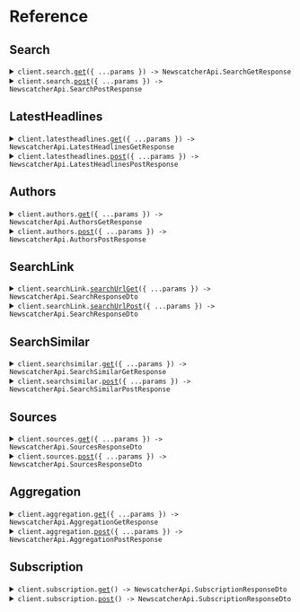 # Reference

## Search

<details><summary><code>client.search.<a href="/src/api/resources/search/client/Client.ts">get</a>({ ...params }) -> NewscatcherApi.SearchGetResponse</code></summary>
<dl>
<dd>

#### 📝 Description

<dl>
<dd>

<dl>
<dd>

Searches for articles based on specified criteria such as keyword, language, country, source, and more.

</dd>
</dl>
</dd>
</dl>

#### 🔌 Usage

<dl>
<dd>

<dl>
<dd>

```typescript
await client.search.get({
    q: "technology AND (Apple OR Microsoft) NOT Google",
    predefinedSources: "top 100 US, top 5 GB",
    from: new Date("2024-07-01T00:00:00.000Z"),
    to: new Date("2024-07-01T00:00:00.000Z"),
    theme: "Business,Finance",
    notTheme: "Crime",
    iptcTags: "20000199,20000209",
    notIptcTags: "20000205,20000209",
    iabTags: "Business,Events",
    notIabTags: "Agriculture,Metals",
    customTags: "Tag1,Tag2,Tag3",
});
```

</dd>
</dl>
</dd>
</dl>

#### ⚙️ Parameters

<dl>
<dd>

<dl>
<dd>

**request:** `NewscatcherApi.SearchGetRequest`

</dd>
</dl>

<dl>
<dd>

**requestOptions:** `Search.RequestOptions`

</dd>
</dl>
</dd>
</dl>

</dd>
</dl>
</details>

<details><summary><code>client.search.<a href="/src/api/resources/search/client/Client.ts">post</a>({ ...params }) -> NewscatcherApi.SearchPostResponse</code></summary>
<dl>
<dd>

#### 📝 Description

<dl>
<dd>

<dl>
<dd>

Searches for articles based on specified criteria such as keyword, language, country, source, and more.

</dd>
</dl>
</dd>
</dl>

#### 🔌 Usage

<dl>
<dd>

<dl>
<dd>

```typescript
await client.search.post({
    q: "renewable energy",
    predefinedSources: ["top 50 US"],
    lang: ["en"],
    from: new Date("2024-01-01T00:00:00.000Z"),
    to: new Date("2024-06-30T00:00:00.000Z"),
    additionalDomainInfo: true,
    isNewsDomain: true,
});
```

</dd>
</dl>
</dd>
</dl>

#### ⚙️ Parameters

<dl>
<dd>

<dl>
<dd>

**request:** `NewscatcherApi.SearchPostRequest`

</dd>
</dl>

<dl>
<dd>

**requestOptions:** `Search.RequestOptions`

</dd>
</dl>
</dd>
</dl>

</dd>
</dl>
</details>

## LatestHeadlines

<details><summary><code>client.latestheadlines.<a href="/src/api/resources/latestheadlines/client/Client.ts">get</a>({ ...params }) -> NewscatcherApi.LatestHeadlinesGetResponse</code></summary>
<dl>
<dd>

#### 📝 Description

<dl>
<dd>

<dl>
<dd>

Retrieves the latest headlines for the specified time period. You can filter results by language, country, source, and more.

</dd>
</dl>
</dd>
</dl>

#### 🔌 Usage

<dl>
<dd>

<dl>
<dd>

```typescript
await client.latestheadlines.get({
    predefinedSources: "top 100 US, top 5 GB",
    theme: "Business,Finance",
    notTheme: "Crime",
    iptcTags: "20000199,20000209",
    notIptcTags: "20000205,20000209",
    iabTags: "Business,Events",
    notIabTags: "Agriculture,Metals",
    customTags: "Tag1,Tag2,Tag3",
});
```

</dd>
</dl>
</dd>
</dl>

#### ⚙️ Parameters

<dl>
<dd>

<dl>
<dd>

**request:** `NewscatcherApi.LatestHeadlinesGetRequest`

</dd>
</dl>

<dl>
<dd>

**requestOptions:** `Latestheadlines.RequestOptions`

</dd>
</dl>
</dd>
</dl>

</dd>
</dl>
</details>

<details><summary><code>client.latestheadlines.<a href="/src/api/resources/latestheadlines/client/Client.ts">post</a>({ ...params }) -> NewscatcherApi.LatestHeadlinesPostResponse</code></summary>
<dl>
<dd>

#### 📝 Description

<dl>
<dd>

<dl>
<dd>

Retrieves the latest headlines for the specified time period. You can filter results by language, country, source, and more.

</dd>
</dl>
</dd>
</dl>

#### 🔌 Usage

<dl>
<dd>

<dl>
<dd>

```typescript
await client.latestheadlines.post({
    lang: "en",
    predefinedSources: ["top 50 US", "top 20 GB"],
    isOpinion: false,
    pageSize: 10,
});
```

</dd>
</dl>
</dd>
</dl>

#### ⚙️ Parameters

<dl>
<dd>

<dl>
<dd>

**request:** `NewscatcherApi.LatestHeadlinesPostRequest`

</dd>
</dl>

<dl>
<dd>

**requestOptions:** `Latestheadlines.RequestOptions`

</dd>
</dl>
</dd>
</dl>

</dd>
</dl>
</details>

## Authors

<details><summary><code>client.authors.<a href="/src/api/resources/authors/client/Client.ts">get</a>({ ...params }) -> NewscatcherApi.AuthorsGetResponse</code></summary>
<dl>
<dd>

#### 📝 Description

<dl>
<dd>

<dl>
<dd>

Searches for articles written by a specified author. You can filter results by language, country, source, and more.

</dd>
</dl>
</dd>
</dl>

#### 🔌 Usage

<dl>
<dd>

<dl>
<dd>

```typescript
await client.authors.get({
    authorName: "Jane Smith",
    predefinedSources: "top 100 US, top 5 GB",
    from: new Date("2024-07-01T00:00:00.000Z"),
    to: new Date("2024-07-01T00:00:00.000Z"),
    theme: "Business,Finance",
    notTheme: "Crime",
    nerName: "Tesla",
    iptcTags: "20000199,20000209",
    notIptcTags: "20000205,20000209",
    iabTags: "Business,Events",
    notIabTags: "Agriculture,Metals",
    customTags: "Tag1,Tag2,Tag3",
});
```

</dd>
</dl>
</dd>
</dl>

#### ⚙️ Parameters

<dl>
<dd>

<dl>
<dd>

**request:** `NewscatcherApi.AuthorsGetRequest`

</dd>
</dl>

<dl>
<dd>

**requestOptions:** `Authors.RequestOptions`

</dd>
</dl>
</dd>
</dl>

</dd>
</dl>
</details>

<details><summary><code>client.authors.<a href="/src/api/resources/authors/client/Client.ts">post</a>({ ...params }) -> NewscatcherApi.AuthorsPostResponse</code></summary>
<dl>
<dd>

#### 📝 Description

<dl>
<dd>

<dl>
<dd>

Searches for articles by author. You can filter results by language, country, source, and more.

</dd>
</dl>
</dd>
</dl>

#### 🔌 Usage

<dl>
<dd>

<dl>
<dd>

```typescript
await client.authors.post({
    authorName: "Joanna Stern",
    sources: ["wsj.com", "nytimes.com"],
    lang: "en",
    from: new Date("2024-01-01T00:00:00.000Z"),
    to: new Date("2024-06-30T00:00:00.000Z"),
});
```

</dd>
</dl>
</dd>
</dl>

#### ⚙️ Parameters

<dl>
<dd>

<dl>
<dd>

**request:** `NewscatcherApi.AuthorsPostRequest`

</dd>
</dl>

<dl>
<dd>

**requestOptions:** `Authors.RequestOptions`

</dd>
</dl>
</dd>
</dl>

</dd>
</dl>
</details>

## SearchLink

<details><summary><code>client.searchLink.<a href="/src/api/resources/searchLink/client/Client.ts">searchUrlGet</a>({ ...params }) -> NewscatcherApi.SearchResponseDto</code></summary>
<dl>
<dd>

#### 📝 Description

<dl>
<dd>

<dl>
<dd>

Searches for articles based on specified links or IDs. You can filter results by date range.

</dd>
</dl>
</dd>
</dl>

#### 🔌 Usage

<dl>
<dd>

<dl>
<dd>

```typescript
await client.searchLink.searchUrlGet({
    from: new Date("2024-07-01T00:00:00.000Z"),
    to: new Date("2024-01-01T00:00:00.000Z"),
});
```

</dd>
</dl>
</dd>
</dl>

#### ⚙️ Parameters

<dl>
<dd>

<dl>
<dd>

**request:** `NewscatcherApi.SearchUrlGetRequest`

</dd>
</dl>

<dl>
<dd>

**requestOptions:** `SearchLink.RequestOptions`

</dd>
</dl>
</dd>
</dl>

</dd>
</dl>
</details>

<details><summary><code>client.searchLink.<a href="/src/api/resources/searchLink/client/Client.ts">searchUrlPost</a>({ ...params }) -> NewscatcherApi.SearchResponseDto</code></summary>
<dl>
<dd>

#### 📝 Description

<dl>
<dd>

<dl>
<dd>

Searches for articles using their ID(s) or link(s).

</dd>
</dl>
</dd>
</dl>

#### 🔌 Usage

<dl>
<dd>

<dl>
<dd>

```typescript
await client.searchLink.searchUrlPost({
    ids: ["8ea8a784568ffaa05cb6d1ab2d2e84dd", "0146a551ef05ab1c494a55e806e3ce64"],
    links: [
        "https://www.nytimes.com/2024/08/30/technology/ai-chatbot-chatgpt-manipulation.html",
        "https://www.bbc.com/news/articles/c39k379grzlo",
    ],
});
```

</dd>
</dl>
</dd>
</dl>

#### ⚙️ Parameters

<dl>
<dd>

<dl>
<dd>

**request:** `NewscatcherApi.SearchUrlPostRequest`

</dd>
</dl>

<dl>
<dd>

**requestOptions:** `SearchLink.RequestOptions`

</dd>
</dl>
</dd>
</dl>

</dd>
</dl>
</details>

## SearchSimilar

<details><summary><code>client.searchsimilar.<a href="/src/api/resources/searchsimilar/client/Client.ts">get</a>({ ...params }) -> NewscatcherApi.SearchSimilarGetResponse</code></summary>
<dl>
<dd>

#### 📝 Description

<dl>
<dd>

<dl>
<dd>

Searches for articles similar to a specified query.

</dd>
</dl>
</dd>
</dl>

#### 🔌 Usage

<dl>
<dd>

<dl>
<dd>

```typescript
await client.searchsimilar.get({
    q: "technology AND (Apple OR Microsoft) NOT Google",
    similarDocumentsFields: "title,summary",
    predefinedSources: "top 100 US, top 5 GB",
    from: new Date("2024-07-01T00:00:00.000Z"),
    to: new Date("2024-07-01T00:00:00.000Z"),
    theme: "Business,Finance",
    notTheme: "Crime",
    nerName: "Tesla",
    iptcTags: "20000199,20000209",
    notIptcTags: "20000205,20000209",
    customTags: "Tag1,Tag2,Tag3",
});
```

</dd>
</dl>
</dd>
</dl>

#### ⚙️ Parameters

<dl>
<dd>

<dl>
<dd>

**request:** `NewscatcherApi.SearchSimilarGetRequest`

</dd>
</dl>

<dl>
<dd>

**requestOptions:** `Searchsimilar.RequestOptions`

</dd>
</dl>
</dd>
</dl>

</dd>
</dl>
</details>

<details><summary><code>client.searchsimilar.<a href="/src/api/resources/searchsimilar/client/Client.ts">post</a>({ ...params }) -> NewscatcherApi.SearchSimilarPostResponse</code></summary>
<dl>
<dd>

#### 📝 Description

<dl>
<dd>

<dl>
<dd>

Searches for articles similar to the specified query. You can filter results by language, country, source, and more.

</dd>
</dl>
</dd>
</dl>

#### 🔌 Usage

<dl>
<dd>

<dl>
<dd>

```typescript
await client.searchsimilar.post({
    q: "artificial intelligence",
    includeSimilarDocuments: true,
    similarDocumentsNumber: 5,
});
```

</dd>
</dl>
</dd>
</dl>

#### ⚙️ Parameters

<dl>
<dd>

<dl>
<dd>

**request:** `NewscatcherApi.SearchSimilarPostRequest`

</dd>
</dl>

<dl>
<dd>

**requestOptions:** `Searchsimilar.RequestOptions`

</dd>
</dl>
</dd>
</dl>

</dd>
</dl>
</details>

## Sources

<details><summary><code>client.sources.<a href="/src/api/resources/sources/client/Client.ts">get</a>({ ...params }) -> NewscatcherApi.SourcesResponseDto</code></summary>
<dl>
<dd>

#### 📝 Description

<dl>
<dd>

<dl>
<dd>

Retrieves a list of sources based on specified criteria such as language, country, rank, and more.

</dd>
</dl>
</dd>
</dl>

#### 🔌 Usage

<dl>
<dd>

<dl>
<dd>

```typescript
await client.sources.get({
    predefinedSources: "top 100 US, top 5 GB",
    sourceUrl: "bbc.com",
});
```

</dd>
</dl>
</dd>
</dl>

#### ⚙️ Parameters

<dl>
<dd>

<dl>
<dd>

**request:** `NewscatcherApi.SourcesGetRequest`

</dd>
</dl>

<dl>
<dd>

**requestOptions:** `Sources.RequestOptions`

</dd>
</dl>
</dd>
</dl>

</dd>
</dl>
</details>

<details><summary><code>client.sources.<a href="/src/api/resources/sources/client/Client.ts">post</a>({ ...params }) -> NewscatcherApi.SourcesResponseDto</code></summary>
<dl>
<dd>

#### 📝 Description

<dl>
<dd>

<dl>
<dd>

Retrieves the list of sources available in the database. You can filter the sources by language, country, and more.

</dd>
</dl>
</dd>
</dl>

#### 🔌 Usage

<dl>
<dd>

<dl>
<dd>

```typescript
await client.sources.post({
    predefinedSources: ["top 50 US"],
    includeAdditionalInfo: true,
    isNewsDomain: true,
    newsDomainType: NewscatcherApi.NewsDomainType.OriginalContent,
    newsType: "General News Outlets",
});
```

</dd>
</dl>
</dd>
</dl>

#### ⚙️ Parameters

<dl>
<dd>

<dl>
<dd>

**request:** `NewscatcherApi.SourcesPostRequest`

</dd>
</dl>

<dl>
<dd>

**requestOptions:** `Sources.RequestOptions`

</dd>
</dl>
</dd>
</dl>

</dd>
</dl>
</details>

## Aggregation

<details><summary><code>client.aggregation.<a href="/src/api/resources/aggregation/client/Client.ts">get</a>({ ...params }) -> NewscatcherApi.AggregationGetResponse</code></summary>
<dl>
<dd>

#### 📝 Description

<dl>
<dd>

<dl>
<dd>

Retrieves the count of articles aggregated by day or hour based on various search criteria, such as keyword, language, country, and source.

</dd>
</dl>
</dd>
</dl>

#### 🔌 Usage

<dl>
<dd>

<dl>
<dd>

```typescript
await client.aggregation.get({
    q: "technology AND (Apple OR Microsoft) NOT Google",
    predefinedSources: "top 100 US, top 5 GB",
    from: new Date("2024-07-01T00:00:00.000Z"),
    to: new Date("2024-07-01T00:00:00.000Z"),
    theme: "Business,Finance",
    notTheme: "Crime",
    iptcTags: "20000199,20000209",
    notIptcTags: "20000205,20000209",
});
```

</dd>
</dl>
</dd>
</dl>

#### ⚙️ Parameters

<dl>
<dd>

<dl>
<dd>

**request:** `NewscatcherApi.AggregationGetRequest`

</dd>
</dl>

<dl>
<dd>

**requestOptions:** `Aggregation.RequestOptions`

</dd>
</dl>
</dd>
</dl>

</dd>
</dl>
</details>

<details><summary><code>client.aggregation.<a href="/src/api/resources/aggregation/client/Client.ts">post</a>({ ...params }) -> NewscatcherApi.AggregationPostResponse</code></summary>
<dl>
<dd>

#### 📝 Description

<dl>
<dd>

<dl>
<dd>

Retrieves the count of articles aggregated by day or hour based on various search criteria, such as keyword, language, country, and source.

</dd>
</dl>
</dd>
</dl>

#### 🔌 Usage

<dl>
<dd>

<dl>
<dd>

```typescript
await client.aggregation.post({
    q: "renewable energy",
    predefinedSources: "top 50 US",
    from: new Date("2024-01-01T00:00:00.000Z"),
    to: new Date("2024-06-30T00:00:00.000Z"),
    aggregationBy: NewscatcherApi.AggregationBy.Day,
});
```

</dd>
</dl>
</dd>
</dl>

#### ⚙️ Parameters

<dl>
<dd>

<dl>
<dd>

**request:** `NewscatcherApi.AggregationPostRequest`

</dd>
</dl>

<dl>
<dd>

**requestOptions:** `Aggregation.RequestOptions`

</dd>
</dl>
</dd>
</dl>

</dd>
</dl>
</details>

## Subscription

<details><summary><code>client.subscription.<a href="/src/api/resources/subscription/client/Client.ts">get</a>() -> NewscatcherApi.SubscriptionResponseDto</code></summary>
<dl>
<dd>

#### 📝 Description

<dl>
<dd>

<dl>
<dd>

Retrieves information about your subscription plan.

</dd>
</dl>
</dd>
</dl>

#### 🔌 Usage

<dl>
<dd>

<dl>
<dd>

```typescript
await client.subscription.get();
```

</dd>
</dl>
</dd>
</dl>

#### ⚙️ Parameters

<dl>
<dd>

<dl>
<dd>

**requestOptions:** `Subscription.RequestOptions`

</dd>
</dl>
</dd>
</dl>

</dd>
</dl>
</details>

<details><summary><code>client.subscription.<a href="/src/api/resources/subscription/client/Client.ts">post</a>() -> NewscatcherApi.SubscriptionResponseDto</code></summary>
<dl>
<dd>

#### 📝 Description

<dl>
<dd>

<dl>
<dd>

Retrieves information about your subscription plan.

</dd>
</dl>
</dd>
</dl>

#### 🔌 Usage

<dl>
<dd>

<dl>
<dd>

```typescript
await client.subscription.post();
```

</dd>
</dl>
</dd>
</dl>

#### ⚙️ Parameters

<dl>
<dd>

<dl>
<dd>

**requestOptions:** `Subscription.RequestOptions`

</dd>
</dl>
</dd>
</dl>

</dd>
</dl>
</details>

